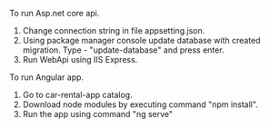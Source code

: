 To run Asp.net core api.
1. Change connection string in file appsetting.json.
2. Using package manager console update database with created migration. Type - "update-database" and press enter.
3. Run WebApi using  IIS Express.

To run Angular app.
1. Go to car-rental-app catalog. 
2. Download node modules by executing command "npm install".
3. Run the app using command "ng serve"
